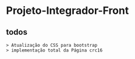 # Projeto-Integrador-Front


## todos
    > Atualização do CSS para bootstrap
    > implementação total da Página crc16